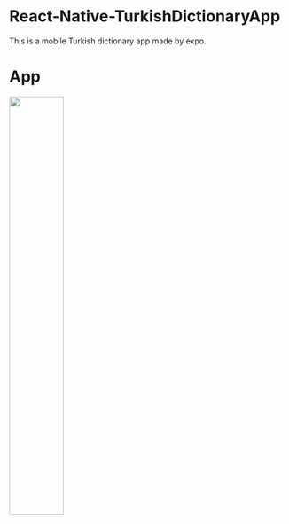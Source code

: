 # React-Native-TurkishDictionaryApp
This is a mobile Turkish dictionary app made by expo.
# App 
<img src="https://github.com/KadirShn/React-Native-TurkishDictionaryApp/blob/main/TurkceSozluk/src/assets/TurkceSozlukImg.png" width="44%" height="44%" />
